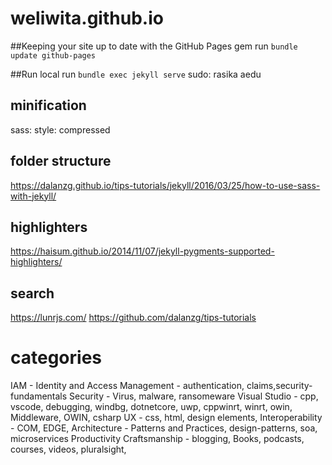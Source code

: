 # weliwita.github.io

##Keeping your site up to date with the GitHub Pages gem
run `bundle update github-pages`


##Run local
run `bundle exec jekyll serve`
sudo: rasika  aedu

## minification
sass:
  style: compressed

## folder structure
https://dalanzg.github.io/tips-tutorials/jekyll/2016/03/25/how-to-use-sass-with-jekyll/

## highlighters
https://haisum.github.io/2014/11/07/jekyll-pygments-supported-highlighters/

## search
https://lunrjs.com/
https://github.com/dalanzg/tips-tutorials

# categories
IAM - Identity and Access Management - authentication, claims,security-fundamentals
Security - Virus, malware, ransomeware
Visual Studio - cpp, vscode, debugging, windbg, dotnetcore, uwp, cppwinrt, winrt, owin, Middleware, OWIN, csharp
UX - css, html, design elements, 
Interoperability - COM, EDGE, 
Architecture - Patterns and Practices, design-patterns, soa, microservices
Productivity
Craftsmanship -   blogging, Books, podcasts, courses, videos, pluralsight, 